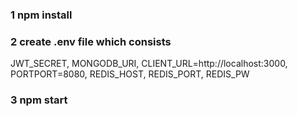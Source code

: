 ### 1 npm install

### 2 create .env file which consists

JWT_SECRET,
MONGODB_URI,
CLIENT_URL=http://localhost:3000,
PORTPORT=8080,
REDIS_HOST,
REDIS_PORT,
REDIS_PW

### 3 npm start

